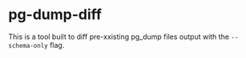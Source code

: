 # pg-dump-diff

This is a tool built to diff pre-xxisting pg_dump files output with the `--schema-only` flag.
